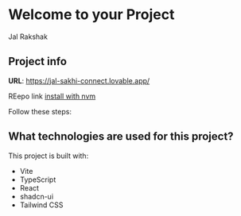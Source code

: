# Welcome to your Project
Jal Rakshak

## Project info


**URL**: https://jal-sakhi-connect.lovable.app/

REepo link [install with nvm](https://github.com/nvm-sh/nvm#installing-and-updating)

Follow these steps:

## What technologies are used for this project?

This project is built with:

- Vite
- TypeScript
- React
- shadcn-ui
- Tailwind CSS

